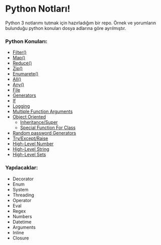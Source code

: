 ﻿
# Python Notları!

Python 3 notlarımı tutmak için hazırladığım bir repo. Örnek ve yorumların bulunduğu python konuları dosya adlarına göre ayrılmıştır.

### Python Konuları:
- [Filter()](https://github.com/emrectn/Python_Tutorial/blob/master/embd_filter.py)
- [Map()](https://github.com/emrectn/Python_Tutorial/blob/master/embd_map.py)
- [Reduce()](https://github.com/emrectn/Python_Tutorial/blob/master/embd_reduce.py)
- [Zip()](https://github.com/emrectn/Python_Tutorial/blob/master/embd_zip.py)
- [Enumarete()](https://github.com/emrectn/Python_Tutorial/blob/master/embd_enumarete.py)
- [All()](https://github.com/emrectn/Python_Tutorial/blob/master/embd_all.py)
- [Any()](https://github.com/emrectn/Python_Tutorial/blob/master/embd_any.py)
- [File](https://github.com/emrectn/Python_Tutorial/blob/master/file.py)
- [Generators](https://github.com/emrectn/Python_Tutorial/blob/master/generators.py)
- [If](https://github.com/emrectn/Python_Tutorial/blob/master/if.py)
- [Logging](https://github.com/emrectn/Python_Tutorial/blob/master/logging_module.py)
- [Multiple Function Arguments](https://github.com/emrectn/Python_Tutorial/blob/master/multiple_function_arguments.py)
- [Object Oriented](https://github.com/emrectn/Python_Tutorial/blob/master/object_oriented.py)
    - [Inheritance/Super](https://github.com/emrectn/Python_Tutorial/blob/master/class_inheritance_super.py)
    - [Special Function For Class](https://github.com/emrectn/Python_Tutorial/blob/master/class_special_function.py)
- [Random password Generators](https://github.com/emrectn/Python_Tutorial/blob/master/random_password_generators.py)
- [Try/Except/Raise](https://github.com/emrectn/Python_Tutorial/blob/master/try_except_raise.py)
- [High-Level Number](https://github.com/emrectn/Python_Tutorial/blob/master/highlevel_number.py)
- [High-Level String](https://github.com/emrectn/Python_Tutorial/blob/master/highlevel_string.py)
- [High-Level Sets](https://github.com/emrectn/Python_Tutorial/blob/master/highlevel_sets.py)

### Yapılacaklar:
- Decorator
- Enum
- System
- Threading
- Operator
- Eval
- Regex
- Numbers
- Datetime
- Arguments
- Inline
- Closure


